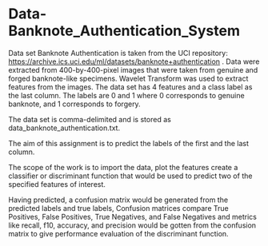 # Data-Banknote_Authentication_System
Data set Banknote Authentication is taken from the UCI repository: https://archive.ics.uci.edu/ml/datasets/banknote+authentication . Data were extracted from 400-by-400-pixel images that were taken from genuine and forged banknote-like specimens. Wavelet Transform was used to extract features from the images. The data set has 4 features and a class label as the last column. The labels are 0 and 1 where 0 corresponds to genuine banknote, and 1 corresponds to forgery.

The data set is comma-delimited and is stored as data_banknote_authentication.txt.

The aim of this assignment is to predict the labels of the first and the last column.

The scope of the work is to import the data, plot the features create a classifier or discriminant function that would be used to predict two of the specified features of interest.

Having predicted, a confusion matrix would be generated from the predicted labels and true labels, Confusion matrices compare True Positives, False Positives, True Negatives, and False Negatives and metrics like recall, f10, accuracy, and precision would be gotten from the confusion matrix to give performance evaluation of the discriminant function.
